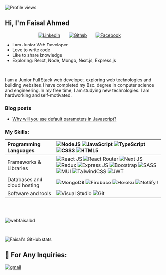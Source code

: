 ![Profile views](https://i.ibb.co/Sfz4bVZ/profile-Banner2-600.png)
## Hi, I'm Faisal Ahmed 

<p align="center">
  <a href="https://www.linkedin.com/in/webfaisalbd/"><img alt="Linkedin" title="Linkedin" src="https://img.shields.io/badge/linkedin-%230077B5.svg?style=for-the-badge&logo=linkedin&logoColor=white"/></a>
  &#8287;&#8287;&#8287;&#8287;&#8287;
  <a href="https://github.com/webfaisalbd"><img alt="Github" title="Github" src="https://img.shields.io/badge/Github-D14836?style=for-the-badge&logo=gmail&logoColor=white"/></a>
  &#8287;&#8287;&#8287;&#8287;&#8287;
  <a href="[https://facebook.com/faisalDotMe](https://www.facebook.com/webfaisalbd)"><img alt="Facebook" title="Facebook" src="https://img.shields.io/badge/Facebook-%231877F2.svg?style=for-the-badge&logo=Facebook&logoColor=white"/></a>
  &#8287;&#8287;&#8287;&#8287;&#8287;
  
</p>

<p>

  - I am Junior Web Developer <br />
  - Love to write code <br />
  - Like to share  knowledge <br />
  - Exploring: React, Node, Mongo, Next.js, Express.js
  
</p>

<br/>



<p>I am a Junior Full Stack web developer, exploring  web technologies and building websites. I have completed my Bsc. degree in computer science and engineering. In my free time, I am studying new technologies. I am hardworking and self-motivated. </p>


### Blog posts
<!-- dev.to:START -->
- [Why will you use default parameters in Javascript?](https://dev.to/webfaisalbd/why-will-you-use-default-parameters-in-javascript-4od5)
<!-- dev.to:END -->

### My Skills:
| Programming Languages | ![NodeJS](https://img.shields.io/badge/node.js-6DA55F?style=for-the-badge&logo=node.js&logoColor=white) ![JavaScript](https://img.shields.io/badge/javascript-%23323330.svg?style=for-the-badge&logo=javascript&logoColor=%23F7DF1E) ![TypeScript](https://img.shields.io/badge/typescript-%23007ACC.svg?style=for-the-badge&logo=typescript&logoColor=white) ![CSS3](https://img.shields.io/badge/css3-%231572B6.svg?style=for-the-badge&logo=css3&logoColor=white) ![HTML5](https://img.shields.io/badge/html5-%23E34F26.svg?style=for-the-badge&logo=html5&logoColor=white) |
| :--- | :--- |
| Frameworks & Libraries | ![React JS](https://img.shields.io/badge/react_js-%2320232a.svg?style=for-the-badge&logo=react&logoColor=%2361DAFB) ![React Router](https://img.shields.io/badge/React_Router-CA4245?style=for-the-badge&logo=react-router&logoColor=white) ![Next JS](https://img.shields.io/badge/Next_js-black?style=for-the-badge&logo=next.js&logoColor=white) ![Redux](https://img.shields.io/badge/redux-%23593d88.svg?style=for-the-badge&logo=redux&logoColor=white) ![Express JS](https://img.shields.io/badge/Express.js-404d59.svg?style=for-the-badge&logo=express&logoColor=white) ![Bootstrap](https://img.shields.io/badge/bootstrap-%23563D7C.svg?style=for-the-badge&logo=bootstrap&logoColor=white) ![SASS](https://img.shields.io/badge/SASS-hotpink.svg?style=for-the-badge&logo=SASS&logoColor=white) ![MUI](https://img.shields.io/badge/MUI-%230081CB.svg?style=for-the-badge&logo=material-ui&logoColor=white) ![TailwindCSS](https://img.shields.io/badge/tailwindcss-%2338B2AC.svg?style=for-the-badge&logo=tailwind-css&logoColor=white) ![JWT](https://img.shields.io/badge/JWT-black?style=for-the-badge&logo=JSON%20web%20tokens) |
| Databases and cloud hosting | ![MongoDB](https://img.shields.io/badge/MongoDB-%234ea94b.svg?style=for-the-badge&logo=mongodb&logoColor=white) ![Firebase](https://img.shields.io/badge/firebase-%23039BE5.svg?style=for-the-badge&logo=firebase) ![Heroku](https://img.shields.io/badge/heroku-%23430098.svg?style=for-the-badge&logo=heroku&logoColor=white) ![Netlify](https://img.shields.io/badge/netlify-%23000000.svg?style=for-the-badge&logo=netlify&logoColor=#00C7B7) ! 
| Software and tools | ![Visual Studio](https://img.shields.io/badge/Visual%20Studio-5C2D91.svg?style=for-the-badge&logo=visual-studio&logoColor=white) ![Git](https://img.shields.io/badge/git-%23F05033.svg?style=for-the-badge&logo=git&logoColor=white)  |



<br/>

## 
<p><img align="center" src="https://github-readme-stats.vercel.app/api/top-langs?username=webfaisalbd&show_icons=true&locale=en&layout=compact" alt="webfaisalbd" /></p>

<br />


![Faisal's GitHub stats](https://github-readme-stats.vercel.app/api?username=webfaisalbd&show_icons=true&theme=tokyonight)
<br/>


## 📧 For Any Inquiries:
<a href="mailto:web.faisal.bd@gmail.com">
  <img alt="gmail" title="Gmail" src="https://img.shields.io/badge/Gmail-%230077B5.svg?style=for-the-badge&logo=gmail&logoColor=white"/>
</a>
